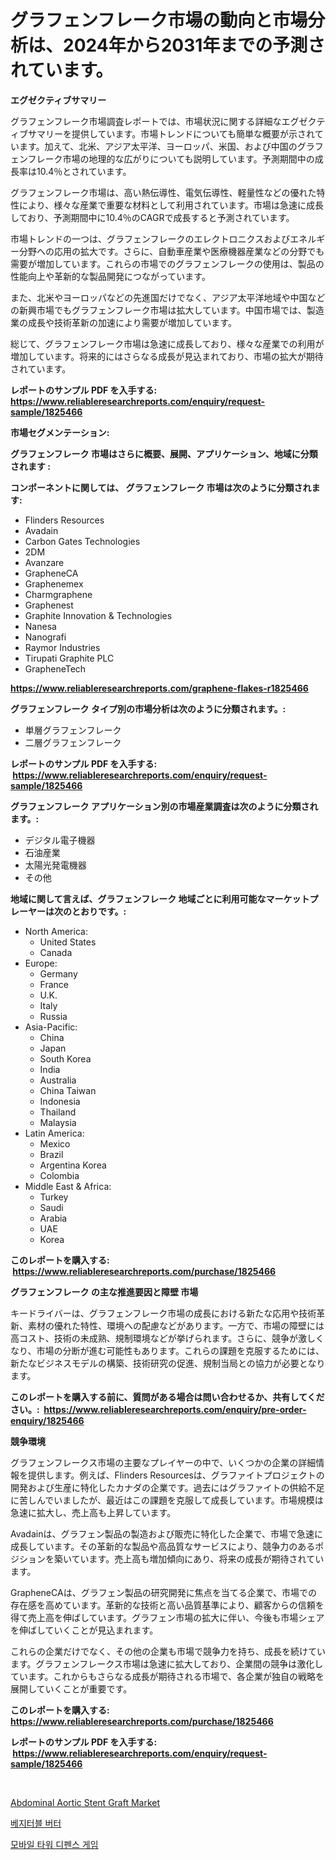 <p><h1>グラフェンフレーク市場の動向と市場分析は、2024年から2031年までの予測されています。</h1></p><p><strong>エグゼクティブサマリー</strong></p>
<p><p>グラフェンフレーク市場調査レポートでは、市場状況に関する詳細なエグゼクティブサマリーを提供しています。市場トレンドについても簡単な概要が示されています。加えて、北米、アジア太平洋、ヨーロッパ、米国、および中国のグラフェンフレーク市場の地理的な広がりについても説明しています。予測期間中の成長率は10.4％とされています。</p><p>グラフェンフレーク市場は、高い熱伝導性、電気伝導性、軽量性などの優れた特性により、様々な産業で重要な材料として利用されています。市場は急速に成長しており、予測期間中に10.4％のCAGRで成長すると予測されています。</p><p>市場トレンドの一つは、グラフェンフレークのエレクトロニクスおよびエネルギー分野への応用の拡大です。さらに、自動車産業や医療機器産業などの分野でも需要が増加しています。これらの市場でのグラフェンフレークの使用は、製品の性能向上や革新的な製品開発につながっています。</p><p>また、北米やヨーロッパなどの先進国だけでなく、アジア太平洋地域や中国などの新興市場でもグラフェンフレーク市場は拡大しています。中国市場では、製造業の成長や技術革新の加速により需要が増加しています。</p><p>総じて、グラフェンフレーク市場は急速に成長しており、様々な産業での利用が増加しています。将来的にはさらなる成長が見込まれており、市場の拡大が期待されています。</p></p>
<p><strong>レポートのサンプル PDF を入手する: <a href="https://www.reliableresearchreports.com/enquiry/request-sample/1825466">https://www.reliableresearchreports.com/enquiry/request-sample/1825466</a></strong></p>
<p><strong>市場セグメンテーション:</strong></p>
<p><strong> グラフェンフレーク 市場はさらに概要、展開、アプリケーション、地域に分類されます :</strong></p>
<p><strong>コンポーネントに関しては、 グラフェンフレーク 市場は次のように分類されます: &nbsp;</strong></p>
<p><ul><li>Flinders Resources</li><li>Avadain</li><li>Carbon Gates Technologies</li><li>2DM</li><li>Avanzare</li><li>GrapheneCA</li><li>Graphenemex</li><li>Charmgraphene</li><li>Graphenest</li><li>Graphite Innovation & Technologies</li><li>Nanesa</li><li>Nanografi</li><li>Raymor Industries</li><li>Tirupati Graphite PLC</li><li>GrapheneTech</li></ul></p>
<p><strong><a href="https://www.reliableresearchreports.com/graphene-flakes-r1825466">https://www.reliableresearchreports.com/graphene-flakes-r1825466</a></strong></p>
<p><strong> グラフェンフレーク タイプ別の市場分析は次のように分類されます。:</strong></p>
<p><ul><li>単層グラフェンフレーク</li><li>二層グラフェンフレーク</li></ul></p>
<p><strong>レポートのサンプル PDF を入手する: &nbsp;<a href="https://www.reliableresearchreports.com/enquiry/request-sample/1825466">https://www.reliableresearchreports.com/enquiry/request-sample/1825466</a></strong></p>
<p><strong> グラフェンフレーク アプリケーション別の市場産業調査は次のように分類されます。:</strong></p>
<p><ul><li>デジタル電子機器</li><li>石油産業</li><li>太陽光発電機器</li><li>その他</li></ul></p>
<p><strong>地域に関して言えば、グラフェンフレーク 地域ごとに利用可能なマーケットプレーヤーは次のとおりです。:</strong></p>
<p><ul>
    <li>
        North America:
        <ul>
            <li>United States</li>
            <li>Canada</li>
        </ul>
    </li>
    <li>
        Europe:
        <ul>
            <li>Germany</li>
            <li>France</li>
            <li>U.K.</li>
            <li>Italy</li>
            <li>Russia</li>
        </ul>
    </li>
    <li>
        Asia-Pacific:
        <ul>
            <li>China</li>
            <li>Japan</li>
            <li>South Korea</li>
            <li>India</li>
            <li>Australia</li>
            <li>China Taiwan</li>
            <li>Indonesia</li>
            <li>Thailand</li>
            <li>Malaysia</li>
        </ul>
    </li>
    <li>
        Latin America:
        <ul>
            <li>Mexico</li>
            <li>Brazil</li>
            <li>Argentina Korea</li>
            <li>Colombia</li>
        </ul>
    </li>
    <li>
        Middle East & Africa:
        <ul>
            <li>Turkey</li>
            <li>Saudi</li>
            <li>Arabia</li>
            <li>UAE</li>
            <li>Korea</li>
        </ul>
    </li>
    </ul></p>
<p><strong>このレポートを購入する: &nbsp;<a href="https://www.reliableresearchreports.com/purchase/1825466">https://www.reliableresearchreports.com/purchase/1825466</a></strong></p>
<p><strong>グラフェンフレーク の主な推進要因と障壁 市場</strong></p>
<p><p>キードライバーは、グラフェンフレーク市場の成長における新たな応用や技術革新、素材の優れた特性、環境への配慮などがあります。一方で、市場の障壁には高コスト、技術の未成熟、規制環境などが挙げられます。さらに、競争が激しくなり、市場の分断が進む可能性もあります。これらの課題を克服するためには、新たなビジネスモデルの構築、技術研究の促進、規制当局との協力が必要となります。</p></p>
<p><strong>このレポートを購入する前に、質問がある場合は問い合わせるか、共有してください。:&nbsp; <a href="https://www.reliableresearchreports.com/enquiry/pre-order-enquiry/1825466">https://www.reliableresearchreports.com/enquiry/pre-order-enquiry/1825466</a></strong></p>
<p><strong>競争環境</strong></p>
<p><p>グラフェンフレークス市場の主要なプレイヤーの中で、いくつかの企業の詳細情報を提供します。例えば、Flinders Resourcesは、グラファイトプロジェクトの開発および生産に特化したカナダの企業です。過去にはグラファイトの供給不足に苦しんでいましたが、最近はこの課題を克服して成長しています。市場規模は急速に拡大し、売上高も上昇しています。</p><p>Avadainは、グラフェン製品の製造および販売に特化した企業で、市場で急速に成長しています。その革新的な製品や高品質なサービスにより、競争力のあるポジションを築いています。売上高も増加傾向にあり、将来の成長が期待されています。</p><p>GrapheneCAは、グラフェン製品の研究開発に焦点を当てる企業で、市場での存在感を高めています。革新的な技術と高い品質基準により、顧客からの信頼を得て売上高を伸ばしています。グラフェン市場の拡大に伴い、今後も市場シェアを伸ばしていくことが見込まれます。</p><p>これらの企業だけでなく、その他の企業も市場で競争力を持ち、成長を続けています。グラフェンフレークス市場は急速に拡大しており、企業間の競争は激化しています。これからもさらなる成長が期待される市場で、各企業が独自の戦略を展開していくことが重要です。</p></p>
<p><strong>このレポートを購入する: &nbsp; <a href="https://www.reliableresearchreports.com/purchase/1825466">https://www.reliableresearchreports.com/purchase/1825466</a></strong></p>
<p><strong>レポートのサンプル PDF を入手する: &nbsp;<a href="https://www.reliableresearchreports.com/enquiry/request-sample/1825466">https://www.reliableresearchreports.com/enquiry/request-sample/1825466</a></strong><strong></strong></p>
<p>&nbsp;</p>
<p><p><a href="https://crocus-run-b5a.notion.site/Abdominal-Aortic-Stent-Graft-Market-Focuses-on-Market-Share-Size-and-Projected-Forecast-Till-2031-463e2f20ec2748fbb2bc56ee0e4b022c">Abdominal Aortic Stent Graft Market</a></p><p><a href="https://medium.com/@porterhntz2023/%EC%95%BC%EC%B1%84-%EB%B2%84%ED%84%B0-%EC%8B%9C%EC%9E%A5-%EC%8B%9C%EC%9E%A5-cagr-%EC%8B%9C%EC%9E%A5-%ED%8A%B8%EB%A0%8C%EB%93%9C-%EB%B0%8F-%EC%84%B1%EC%9E%A5-%EC%A0%84%EB%9E%B5%EC%97%90-%EB%8C%80%ED%95%9C-%ED%86%B5%EC%B0%B0%EB%A0%A5-94e7626e8cde">베지터블 버터</a></p><p><a href="https://medium.com/@garyauer906782023/2024%EB%85%84%EB%B6%80%ED%84%B0-2031%EB%85%84%EA%B9%8C%EC%A7%80%EC%9D%98-%EB%AA%A8%EB%B0%94%EC%9D%BC-%ED%83%80%EC%9B%8C-%EC%A0%84%ED%88%AC-%EA%B2%8C%EC%9E%84-%EC%8B%9C%EC%9E%A5-%EB%B6%84%EC%84%9D-%EB%B0%8F-%ED%81%AC%EA%B8%B0-%EC%98%88%EC%B8%A1-fafb2e7804e5">모바일 타워 디펜스 게임</a></p></p>